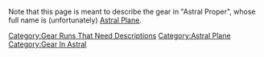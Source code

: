 Note that this page is meant to describe the gear in "Astral Proper",
whose full name is (unfortunately) [Astral
Plane](:Category:Astral_Plane "wikilink").

[Category:Gear Runs That Need
Descriptions](Category:Gear_Runs_That_Need_Descriptions "wikilink")
[Category:Astral Plane](Category:Astral_Plane "wikilink") [Category:Gear
In Astral](Category:Gear_In_Astral "wikilink")
